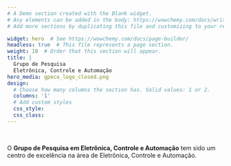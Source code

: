 ```yaml
---
# A Demo section created with the Blank widget.
# Any elements can be added in the body: https://wowchemy.com/docs/writing-markdown-latex/
# Add more sections by duplicating this file and customizing to your requirements.

widget: hero  # See https://wowchemy.com/docs/page-builder/
headless: true  # This file represents a page section.
weight: 10  # Order that this section will appear.
title: |
  Grupo de Pesquisa  
  Eletrônica, Controle e Automação
hero_media: gpeca_logo_closed.png
design:
  # Choose how many columns the section has. Valid values: 1 or 2.
  columns: '1'
  # Add custom styles
  css_style:
  css_class:
---
```


<br>

O **Grupo de Pesquisa em Eletrônica, Controle e Automação** tem sido um centro de excelência na área de Eletrônica, Controle e Automação.
